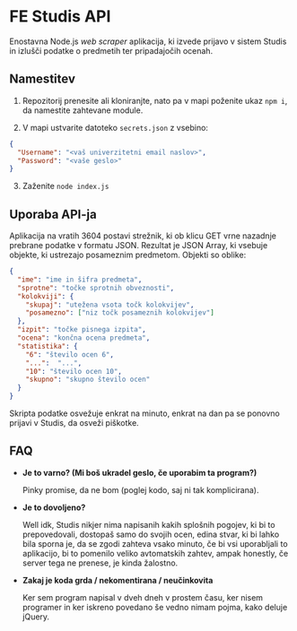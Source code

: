 # FE Studis API

Enostavna Node.js *web scraper* aplikacija, ki izvede prijavo v sistem Studis 
in izlušči podatke o predmetih ter pripadajočih ocenah.

## Namestitev

1. Repozitorij prenesite ali kloniranjte, nato pa v mapi poženite ukaz `npm i`, 
   da namestite zahtevane module.

2. V mapi ustvarite datoteko `secrets.json` z vsebino:
```json
{
  "Username": "<vaš univerzitetni email naslov>",
  "Password": "<vaše geslo>"
}
```

3. Zaženite `node index.js`

## Uporaba API-ja

Aplikacija na vratih 3604 postavi strežnik, ki ob klicu GET vrne nazadnje 
prebrane podatke v formatu JSON. Rezultat je JSON Array, ki vsebuje objekte, 
ki ustrezajo posameznim predmetom. Objekti so oblike:
```json
{
  "ime": "ime in šifra predmeta",
  "sprotne": "točke sprotnih obveznosti",
  "kolokviji": {
    "skupaj": "utežena vsota točk kolokvijev",
    "posamezno": ["niz točk posameznih kolokvijev"]
  },
  "izpit": "točke pisnega izpita",
  "ocena": "končna ocena predmeta",
  "statistika": {
    "6": "število ocen 6",
    "...":  "...",
    "10": "število ocen 10",
    "skupno": "skupno število ocen"
  }
}
```
Skripta podatke osvežuje enkrat na minuto, enkrat na dan pa se ponovno prijavi 
v Studis, da osveži piškotke.

## FAQ

* **Je to varno? (Mi boš ukradel geslo, če uporabim ta program?)**

    Pinky promise, da ne bom (poglej kodo, saj ni tak komplicirana).
  
* **Je to dovoljeno?**

    Well idk, Studis nikjer nima napisanih kakih splošnih pogojev, ki bi to 
    prepovedovali, dostopaš samo do svojih ocen, edina stvar, ki bi lahko bila 
    sporna je, da se zgodi zahteva vsako minuto, če bi vsi uporabljali to 
    aplikacijo, bi to pomenilo veliko avtomatskih zahtev, ampak honestly, če 
    server tega ne prenese, je kinda žalostno.
  
* **Zakaj je koda grda / nekomentirana / neučinkovita**

    Ker sem program napisal v dveh dneh v prostem času, ker nisem programer in
    ker iskreno povedano še vedno nimam pojma, kako deluje jQuery.

